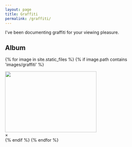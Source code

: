 ```yaml
---
layout: page
title: Graffiti
permalink: /graffiti/
---
```


I've been documenting graffiti for your viewing pleasure.

## Album

{% for image in site.static_files %}
    {% if image.path contains 'images/graffiti' %}
<!-- Trigger the Modal -->
<img id="myImg" src="{{ site.baseurl }}{{ image.path }}" alt="" width="300" height="200">
<!-- The Modal -->
<div id="myModal" class="modal">
  <!-- The Close Button -->
  <span class="close" onclick="document.getElementById('myModal').style.display='none'">&times;</span>
  <!-- Modal Content (The Image) -->
  <img class="modal-content" id="img01">
  <!-- Modal Caption (Image Text) -->
  <div id="caption"></div>
</div>
    {% endif %}
{% endfor %}
<script>
// Get the modal
var modal = document.getElementById('myModal');
var img = document.getElementById('myImg');
var modalImg = document.getElementById("img01");
var captionText = document.getElementById("caption");
img.onclick = function(){
    modal.style.display = "block";
    modalImg.src = this.src;
    captionText.innerHTML = this.alt;
}
var span = document.getElementsByClassName("close")[0];
span.onclick = function() { 
  modal.style.display = "none";
}
</script>